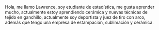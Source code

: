 Hola, me llamo Lawrence, soy etudiante de estadística, me gusta aprender mucho, actualmente estoy aprendiendo cerámica y  nuevas técnicas de tejido en ganchillo, actualmente soy deportista y juez de tiro con arco, además que tengo una empresa de estampación, sublimación  y cerámica.
